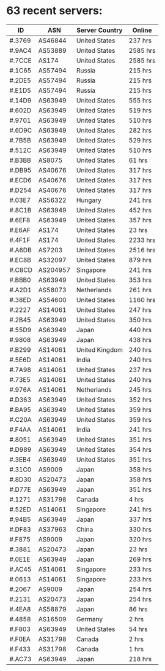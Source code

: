 # 63 recent servers:

| ID | ASN | Server Country | Online |
| ------ | ------ | ------ | ------ |
| #.3769 | AS46844 | United States | 237 hrs |
| #.9AC4 | AS53889 | United States | 2585 hrs |
| #.7CCE | AS174 | United States | 2585 hrs |
| #.1C65 | AS57494 | Russia | 215 hrs |
| #.2DE5 | AS57494 | Russia | 215 hrs |
| #.E1D5 | AS57494 | Russia | 215 hrs |
| #.14D9 | AS63949 | United States | 555 hrs |
| #.602D | AS63949 | United States | 519 hrs |
| #.9701 | AS63949 | United States | 510 hrs |
| #.6D9C | AS63949 | United States | 282 hrs |
| #.7B5B | AS63949 | United States | 529 hrs |
| #.512C | AS63949 | United States | 510 hrs |
| #.B3BB | AS8075 | United States | 61 hrs |
| #.DB95 | AS40676 | United States | 317 hrs |
| #.ECD6 | AS40676 | United States | 317 hrs |
| #.D254 | AS40676 | United States | 317 hrs |
| #.03E7 | AS56322 | Hungary | 241 hrs |
| #.8C1B | AS63949 | United States | 452 hrs |
| #.6EF8 | AS63949 | United States | 357 hrs |
| #.E6AF | AS174 | United States | 23 hrs |
| #.4F1F | AS174 | United States | 2233 hrs |
| #.A6DB | AS7203 | United States | 2516 hrs |
| #.EC8B | AS32097 | United States | 879 hrs |
| #.C8CD | AS204957 | Singapore | 241 hrs |
| #.BBB0 | AS63949 | United States | 353 hrs |
| #.A2D1 | AS58073 | Netherlands | 261 hrs |
| #.38ED | AS54600 | United States | 1160 hrs |
| #.2227 | AS14061 | United States | 247 hrs |
| #.2B45 | AS63949 | United States | 350 hrs |
| #.55D9 | AS63949 | Japan | 440 hrs |
| #.9808 | AS63949 | Japan | 438 hrs |
| #.B299 | AS14061 | United Kingdom | 240 hrs |
| #.5E6D | AS14061 | India | 240 hrs |
| #.7A98 | AS14061 | United States | 237 hrs |
| #.73E5 | AS14061 | United States | 240 hrs |
| #.976A | AS14061 | Netherlands | 245 hrs |
| #.D363 | AS63949 | United States | 352 hrs |
| #.BA95 | AS63949 | United States | 359 hrs |
| #.C20A | AS63949 | United States | 359 hrs |
| #.F4AA | AS14061 | India | 241 hrs |
| #.8051 | AS63949 | United States | 351 hrs |
| #.D989 | AS63949 | United States | 354 hrs |
| #.3EB4 | AS63949 | United States | 351 hrs |
| #.31C0 | AS9009 | Japan | 358 hrs |
| #.8D30 | AS20473 | Japan | 358 hrs |
| #.D77E | AS63949 | Japan | 351 hrs |
| #.1271 | AS31798 | Canada | 4 hrs |
| #.52ED | AS14061 | Singapore | 241 hrs |
| #.94B5 | AS63949 | Japan | 337 hrs |
| #.DF83 | AS37963 | China | 330 hrs |
| #.F875 | AS9009 | Japan | 320 hrs |
| #.3881 | AS20473 | Japan | 23 hrs |
| #.0E1E | AS63949 | Japan | 269 hrs |
| #.AC45 | AS14061 | Singapore | 233 hrs |
| #.0613 | AS14061 | Singapore | 233 hrs |
| #.2067 | AS9009 | Japan | 254 hrs |
| #.2131 | AS20473 | Japan | 254 hrs |
| #.4EA8 | AS58879 | Japan | 86 hrs |
| #.4858 | AS16509 | Germany | 2 hrs |
| #.F803 | AS63949 | United States | 54 hrs |
| #.F0EA | AS31798 | Canada | 2 hrs |
| #.F433 | AS31798 | Canada | 1 hrs |
| #.AC73 | AS63949 | Japan | 218 hrs |

